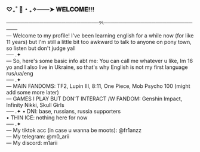 ### ♡₊˚ 🦢・₊✧——➤ 𝐖𝐄𝐋𝐂𝐎𝐌𝐄!!!

─────────────────────────୨ৎ───────────────────────────<br/>
— Welcome to my profile! I've been learning english for a while now (for like 11 years) but I'm still a little bit too awkward to talk to anyone on pony town, so listen but don't judge yall<br/>
── .✦<br/>
 — So, here's some basic info abt me: You can call me whatever u like, Im 16 yo and I also live in Ukraine, so that's why English is not my first language<br/>
rus/ua/eng<br/>
── .✦<br/>
— MAIN FANDOMS: TF2, Lupin III, 8:11, One Piece, Mob Psycho 100 (might add some more later)<br/>
— GAMES I PLAY BUT DON'T INTERACT /W FANDOM: Genshin Impact, Infinity Nikki, Skull Girls<br/>
── .✦
• DNI: base, russians, russia supporters<br/>
• THIN ICE: nothing here for now<br/>
── .✦<br/>
— My tiktok acc (in case u wanna be moots): @fr1anzz<br/>
— My telegram: @m0_arii<br/>
— My discord: m1arii<br/>

  
<!--
**na0han/na0han** is a ✨ _special_ ✨ repository because its `README.md` (this file) appears on your GitHub profile.

Here are some ideas to get you started:

- 🔭 I’m currently working on ...
- 🌱 I’m currently learning ...
- 👯 I’m looking to collaborate on ...
- 🤔 I’m looking for help with ...
- 💬 Ask me about ...
- 📫 How to reach me: ...
- 😄 Pronouns: ...
- ⚡ Fun fact: ...
-->
